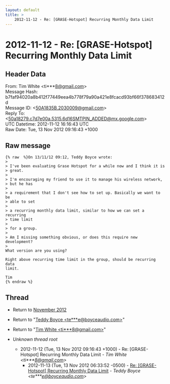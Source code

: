 ```yaml
---
layout: default
title: >
    2012-11-12 - Re: [GRASE-Hotspot] Recurring Monthly Data Limit
---
```


# 2012-11-12 - Re: [GRASE-Hotspot] Recurring Monthly Data Limit

## Header Data

From: Tim White \<ti***8@gmail.com\><br>
Message Hash: b7faf94020a8b412f77449eea4b778f79a90a421e8fcacd93bf66f378683412d<br>
Message ID: \<50A1835B.2030009@gmail.com\><br>
Reply To: \<50a18279.c7d7e00a.5315.6d16SMTPIN_ADDED@mx.google.com\><br>
UTC Datetime: 2012-11-12 16:16:43 UTC<br>
Raw Date: Tue, 13 Nov 2012 09:16:43 +1000<br>

## Raw message

```
{% raw  %}On 13/11/12 09:12, Teddy Boyce wrote:
>
> I've been evaluating Grase Hotspot for a while now and I think it is 
> great.
>
> I'm encouraging my friend to use it to manage his wireless network, 
> but he has
>
> a requirement that I don't see how to set up. Basically we want to be 
> able to set
>
> a recurring monthly data limit, similar to how we can set a recurring 
> time limit
>
> for a group.
>
> Am I missing something obvious, or does this require new development?
>
What version are you using?

Right above recurring time limit in the group, should be recurring data 
limit.

Tim
{% endraw %}
```

## Thread

+ Return to [November 2012](/archive/2012/11)

+ Return to "[Teddy Boyce <te***e<span>@</span>boyceaudio.com>](/authors/te___e_at_boyceaudio_com)"
+ Return to "[Tim White <ti***8<span>@</span>gmail.com>](/authors/ti___8_at_gmail_com)"

+ _Unknown thread root_
  + 2012-11-12 (Tue, 13 Nov 2012 09:16:43 +1000) - Re: [GRASE-Hotspot] Recurring Monthly Data Limit - _Tim White \<ti***8@gmail.com\>_
    + 2012-11-13 (Tue, 13 Nov 2012 06:33:52 -0500) - [Re: [GRASE-Hotspot] Recurring Monthly Data Limit](/archive/2012/11/a47a2b40b3b7c71383f0d280c04bd9ce7741e00df52996a1027460018454a824) - _Teddy Boyce \<te***e@boyceaudio.com\>_

